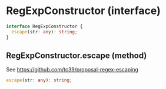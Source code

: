 <!-- INPUT:
interface RegExpConstructor {
  /** See https://github.com/tc39/proposal-regex-escaping */
  escape(str: any): string;
}

-->
# RegExpConstructor (interface)

```ts
interface RegExpConstructor {
  escape(str: any): string;
}
```

## RegExpConstructor.escape (method)

See https://github.com/tc39/proposal-regex-escaping

```ts
escape(str: any): string;
```

<!-- OUTPUT.frontmatter:
null
-->
<!-- OUTPUT.warnings:
[]
-->
